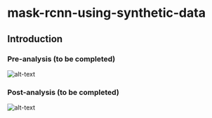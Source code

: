 # mask-rcnn-using-synthetic-data

## Introduction 

### Pre-analysis (to be completed)
![alt-text](https://github.com/tonyjoo974/mask-rcnn-using-synthetic-models/blob/master/data/pre.gif)

### Post-analysis (to be completed)

![alt-text](https://github.com/tonyjoo974/mask-rcnn-using-synthetic-models/blob/master/data/post.gif)
